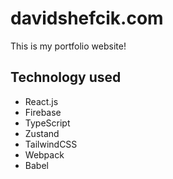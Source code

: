 # davidshefcik.com
This is my portfolio website!

## Technology used
- React.js
- Firebase
- TypeScript
- Zustand
- TailwindCSS
- Webpack
- Babel
